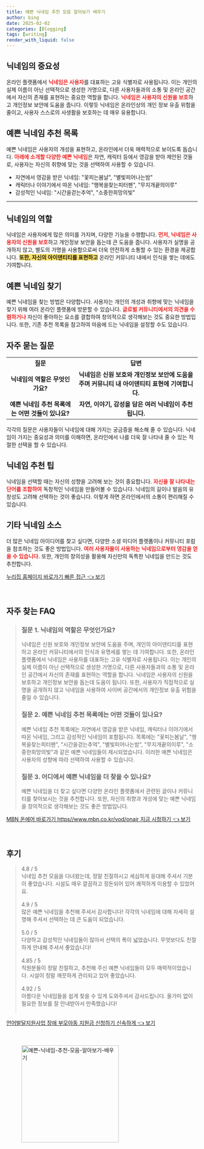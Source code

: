 ```yaml
---
title: 예쁜 닉네임 추천 모음 알아보기 배우기
author: bing
date: 2025-02-02
categories: [Blogging]
tags: [writing]
render_with_liquid: false
---
```



<h2 id='닉네임의 중요성'>닉네임의 중요성</h2>

<p>온라인 플랫폼에서 <b><span style="color: #ee2323;">닉네임은 사용자</span></b>를 대표하는 고유 식별자로 사용됩니다. 이는 개인의 실제 이름이 아닌 선택적으로 생성한 가명으로, 다른 사용자들과의 소통 및 온라인 공간에서 자신의 존재를 표현하는 중요한 역할을 합니다. <b><span style="color: #ee2323;">닉네임은 사용자의 신원을 보호</span></b>하고 개인정보 보안에 도움을 줍니다. 이렇듯 닉네임은 온라인상의 개인 정보 유출 위험을 줄이고, 사용자 스스로의 사생활을 보호하는 데 매우 유용합니다.</p>

<h2 id='예쁜 닉네임 추천 목록'>예쁜 닉네임 추천 목록</h2>

<p>예쁜 닉네임은 사용자의 개성을 표현하고, 온라인에서 더욱 매력적으로 보이도록 돕습니다. <b><span style="color: #ee2323;">아래에 소개할 다양한 예쁜 닉네임</span></b>은 자연, 캐릭터 등에서 영감을 받아 제안된 것들로, 사용자는 자신의 취향에 맞는 것을 선택하여 사용할 수 있습니다.</p>

<ul>
    <li>자연에서 영감을 받은 닉네임: "꽃피는봄날", "별빛피어나는밤"</li>
    <li>캐릭터나 이야기에서 따온 닉네임: "행복을찾는피터팬", "무지개끝의이루"</li>
    <li>감성적인 닉네임: "시간을걷는추억", "소중한희망의빛"</li>
</ul>

<hr />

<h2 id='닉네임의 역할'>닉네임의 역할</h2>

<p>닉네임은 사용자에게 많은 의미를 가지며, 다양한 기능을 수행합니다. <b><span style="color: #ee2323;">먼저, 닉네임은 사용자의 신원을 보호</span></b>하고 개인정보 보안을 돕는데 큰 도움을 줍니다. 사용자가 실명을 공개하지 않고, 별도의 가명을 사용함으로써 더욱 안전하게 소통할 수 있는 환경을 제공합니다. <b><span style="background-color: #ffe066;">또한, 자신의 아이덴티티를 표현하고</span></b> 온라인 커뮤니티 내에서 인식을 쌓는 데에도 기여합니다.</p>

<h2 id='예쁜 닉네임 찾기'>예쁜 닉네임 찾기</h2>

<p>예쁜 닉네임을 찾는 방법은 다양합니다. 사용자는 개인의 개성과 취향에 맞는 닉네임을 찾기 위해 여러 온라인 플랫폼에 방문할 수 있습니다. <b><span style="color: #ee2323;">글로벌 커뮤니티에서의 의견을 수렴하거나</span></b> 자신이 좋아하는 요소를 결합하여 창의적으로 생각해보는 것도 중요한 방법입니다. 또한, 기존 추천 목록을 참고하여 마음에 드는 닉네임을 설정할 수도 있습니다.</p>

<h2 id='자주 묻는 질문'>자주 묻는 질문</h2>

<table>
    <tr>
        <td style="text-align: center; height: 17px;"><b>질문</b></td>
        <td style="text-align: center; height: 17px;"><b>답변</b></td>
    </tr>
    <tr>
        <td style="text-align: center; height: 17px;"><b>닉네임의 역할은 무엇인가요?</b></td>
        <td style="text-align: center; height: 17px;"><b>닉네임은 신원 보호와 개인정보 보안에 도움을 주며 커뮤니티 내 아이덴티티 표현에 기여합니다.</b></td>
    </tr>
    <tr>
        <td style="text-align: center; height: 17px;"><b>예쁜 닉네임 추천 목록에는 어떤 것들이 있나요?</b></td>
        <td style="text-align: center; height: 17px;"><b>자연, 이야기, 감성을 담은 여러 닉네임이 추천됩니다.</b></td>
    </tr>
</table>

<p>각각의 질문은 사용자들이 닉네임에 대해 가지는 궁금증을 해소해 줄 수 있습니다. 닉네임이 가지는 중요성과 의미를 이해하면, 온라인에서 나를 더욱 잘 나타내 줄 수 있는 적절한 선택을 할 수 있습니다.</p>

<h2 id='닉네임 추천 팁'>닉네임 추천 팁</h2>

<p>닉네임을 선택할 때는 자신의 성향을 고려해 보는 것이 중요합니다. <b><span style="color: #ee2323;">자신을 잘 나타내는 단어를 조합하여</span></b> 독창적인 닉네임을 만들어볼 수 있습니다. 닉네임의 길이나 발음의 유창성도 고려해 선택하는 것이 좋습니다. 이렇게 하면 온라인에서의 소통이 편리해질 수 있습니다.</p>

<h2 id='기타 닉네임 소스'>기타 닉네임 소스</h2>

<p>더 많은 닉네임 아이디어를 찾고 싶다면, 다양한 소셜 미디어 플랫폼이나 커뮤니티 포럼을 참조하는 것도 좋은 방법입니다. <b><span style="color: #ee2323;">여러 사용자들이 사용하는 닉네임으로부터 영감을 얻을 수 있습니다.</span></b> 또한, 개인의 창의성을 활용해 자신만의 독특한 닉네임을 만드는 것도 추천합니다.</p>


<p><a class="click-button" title="누리집 홈페이지 바로가기 빠른 접근" href="https://adkhouse.github.io/posts/%EB%88%84%EB%A6%AC%EC%A7%91-%ED%99%88%ED%8E%98%EC%9D%B4%EC%A7%80-%EB%B0%94%EB%A1%9C%EA%B0%80%EA%B8%B0-%EB%B9%A0%EB%A5%B8-%EC%A0%91%EA%B7%BC/" rel="dofollow">누리집 홈페이지 바로가기 빠른 접근 👈 보기</a></p><br>
<h2 id='자주_찾는_FAQ'>자주 찾는 FAQ</h2>
<div itemscope="" itemtype="https://schema.org/FAQPage"> 
<blockquote> 
<div itemscope="" itemprop="mainEntity" itemtype="https://schema.org/Question"> 
<h3 itemprop="name">질문 1. 닉네임의 역할은 무엇인가요?</h3> 
<div itemscope="" itemprop="acceptedAnswer" itemtype="https://schema.org/Answer"> 
<span itemprop="text"> 
<p>닉네임은 신원 보호와 개인정보 보안에 도움을 주며, 개인의 아이덴티티를 표현하고 온라인 커뮤니티에서의 인식과 유명세를 쌓는 데 기여합니다. 또한, 온라인 플랫폼에서 닉네임은 사용자를 대표하는 고유 식별자로 사용됩니다. 이는 개인의 실제 이름이 아닌 선택적으로 생성한 가명으로, 다른 사용자들과의 소통 및 온라인 공간에서 자신의 존재를 표현하는 역할을 합니다. 닉네임은 사용자의 신원을 보호하고 개인정보 보안을 돕는데 도움이 됩니다. 또한, 사용자가 직접적으로 실명을 공개하지 않고 닉네임을 사용하여 사이버 공간에서의 개인정보 유출 위험을 줄일 수 있습니다.</p> 
</span> 
</div> 
</div> 

<div itemscope="" itemprop="mainEntity" itemtype="https://schema.org/Question"> 
<h3 itemprop="name">질문 2. 예쁜 닉네임 추천 목록에는 어떤 것들이 있나요?</h3> 
<div itemscope="" itemprop="acceptedAnswer" itemtype="https://schema.org/Answer"> 
<span itemprop="text"> 
<p>예쁜 닉네임 추천 목록에는 자연에서 영감을 받은 닉네임, 캐릭터나 이야기에서 따온 닉네임, 그리고 감성적인 닉네임이 포함됩니다. 목록에는 "꽃피는봄날", "행복을찾는피터팬", "시간을걷는추억", "별빛피어나는밤", "무지개끝의이루", "소중한희망의빛"과 같은 예쁜 닉네임들이 제시되었습니다. 이러한 예쁜 닉네임은 사용자의 성향에 따라 선택하여 사용할 수 있습니다.</p> 
</span> 
</div> 
</div> 

<div itemscope="" itemprop="mainEntity" itemtype="https://schema.org/Question"> 
<h3 itemprop="name">질문 3. 어디에서 예쁜 닉네임을 더 찾을 수 있나요?</h3> 
<div itemscope="" itemprop="acceptedAnswer" itemtype="https://schema.org/Answer"> 
<span itemprop="text"> 
<p>예쁜 닉네임을 더 찾고 싶다면 다양한 온라인 플랫폼에서 관련된 글이나 커뮤니티를 찾아보시는 것을 추천합니다. 또한, 자신의 취향과 개성에 맞는 예쁜 닉네임을 창의적으로 생각해보는 것도 좋은 방법입니다.</p> 
</span> 
</div> 
</div> 
</blockquote> 
</div>
<p><a class="click-button" title="MBN 온에어 바로가기 https//www.mbn.co.kr/vod/onair 지금 시청하기" href="https://adkhouse.github.io/posts/MBN-%EC%98%A8%EC%97%90%EC%96%B4-%EB%B0%94%EB%A1%9C%EA%B0%80%EA%B8%B0-httpswww.mbn.co.krvodonair-%EC%A7%80%EA%B8%88-%EC%8B%9C%EC%B2%AD%ED%95%98%EA%B8%B0/" rel="dofollow">MBN 온에어 바로가기 https//www.mbn.co.kr/vod/onair 지금 시청하기 👈 보기</a></p><br>
<h2 id='후기'>후기</h2>
<div itemscope itemtype="https://schema.org/Product">
  <blockquote>
  <div itemprop="review" itemscope itemtype="https://schema.org/Review">
      <div itemprop="reviewRating" itemscope itemtype="https://schema.org/Rating"> <span itemprop="ratingValue">4.8</span> / <span itemprop="bestRating">5</span> </div>
      <span itemprop="reviewBody">닉네임 추천 모음을 다녀왔는데, 정말 친절하시고 세심하게 응대해 주셔서 기분이 좋았습니다. 시설도 매우 깔끔하고 정돈되어 있어 쾌적하게 이용할 수 있었어요.</span>
  </div>
  <br>
  <div itemprop="review" itemscope itemtype="https://schema.org/Review">
      <div itemprop="reviewRating" itemscope itemtype="https://schema.org/Rating"> <span itemprop="ratingValue">4.9</span> / <span itemprop="bestRating">5</span> </div>
      <span itemprop="reviewBody">많은 예쁜 닉네임을 추천해 주셔서 감사합니다! 각각의 닉네임에 대해 자세히 설명해 주셔서 선택하는 데 큰 도움이 되었습니다.</span>
  </div>
  <br>
  <div itemprop="review" itemscope itemtype="https://schema.org/Review">
      <div itemprop="reviewRating" itemscope itemtype="https://schema.org/Rating"> <span itemprop="ratingValue">5.0</span> / <span itemprop="bestRating">5</span> </div>
      <span itemprop="reviewBody">다양하고 감성적인 닉네임들이 많아서 선택의 폭이 넓었습니다. 무엇보다도 친절하게 안내해 주셔서 좋았습니다!</span>
  </div>
  <br>
  <div itemprop="review" itemscope itemtype="https://schema.org/Review">
      <div itemprop="reviewRating" itemscope itemtype="https://schema.org/Rating"> <span itemprop="ratingValue">4.85</span> / <span itemprop="bestRating">5</span> </div>
      <span itemprop="reviewBody">직원분들이 정말 친절하고, 추천해 주신 예쁜 닉네임들이 모두 매력적이었습니다. 시설이 정말 깨끗하게 관리되고 있어 좋았습니다.</span>
  </div>
  <br>
  <div itemprop="review" itemscope itemtype="https://schema.org/Review">
      <div itemprop="reviewRating" itemscope itemtype="https://schema.org/Rating"> <span itemprop="ratingValue">4.92</span> / <span itemprop="bestRating">5</span> </div>
      <span itemprop="reviewBody">아름다운 닉네임들을 쉽게 찾을 수 있게 도와주셔서 감사드립니다. 올가미 없이 필요한 정보를 잘 안내받아서 만족했습니다!</span>
  </div>
  <br>
  </blockquote>
</div>
<p><a class="click-button" title="언어발달지원사업 장애 부모아동 지원금 신청하기 신속하게" href="https://adkhouse.github.io/posts/%EC%96%B8%EC%96%B4%EB%B0%9C%EB%8B%AC%EC%A7%80%EC%9B%90%EC%82%AC%EC%97%85-%EC%9E%A5%EC%95%A0-%EB%B6%80%EB%AA%A8%EC%95%84%EB%8F%99-%EC%A7%80%EC%9B%90%EA%B8%88-%EC%8B%A0%EC%B2%AD%ED%95%98%EA%B8%B0-%EC%8B%A0%EC%86%8D%ED%95%98%EA%B2%8C/" rel="dofollow">언어발달지원사업 장애 부모아동 지원금 신청하기 신속하게 👈 보기</a></p><br>
<figure class="image"><img src="https://adkhouse.github.io/assets/img/thumbnail/예쁜-닉네임-추천-모음-알아보기-배우기.webp" alt="예쁜-닉네임-추천-모음-알아보기-배우기" width="256" height="256"></figure>